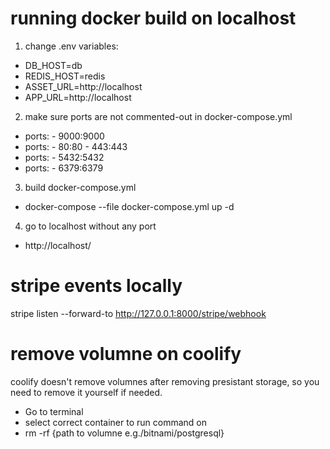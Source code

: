 # running docker build on localhost

1. change .env variables:

- DB_HOST=db
- REDIS_HOST=redis
- ASSET_URL=http://localhost
- APP_URL=http://localhost

2. make sure ports are not commented-out in docker-compose.yml

- ports: - 9000:9000
- ports: - 80:80 - 443:443
- ports: - 5432:5432
- ports: - 6379:6379

3. build docker-compose.yml

- docker-compose --file docker-compose.yml up -d

4. go to localhost without any port

- http://localhost/

# stripe events locally

stripe listen --forward-to http://127.0.0.1:8000/stripe/webhook

# remove volumne on coolify

coolify doesn't remove volumnes after removing presistant storage, so you need to remove it yourself if needed.

- Go to terminal
- select correct container to run command on
- rm -rf {path to volumne e.g./bitnami/postgresql}
